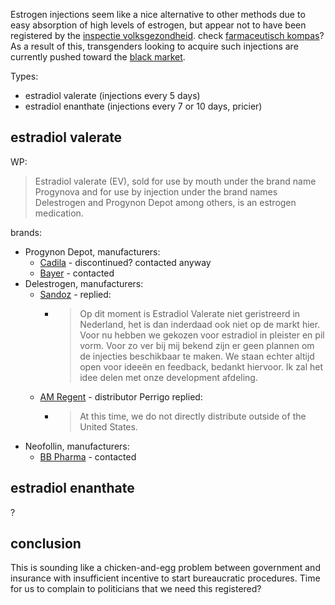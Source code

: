 Estrogen injections seem like a nice alternative to other methods due to easy absorption of high levels of estrogen, but appear not to have been registered by the [inspectie volksgezondheid](https://www.igj.nl/).
check [farmaceutisch kompas](https://www.farmacotherapeutischkompas.nl/)?
As a result of this, transgenders looking to acquire such injections are currently pushed toward the [black market](http://lena.kiev.ua/).

Types:
- estradiol valerate (injections every 5 days)
- estradiol enanthate (injections every 7 or 10 days, pricier)

## estradiol valerate

WP:
> Estradiol valerate (EV), sold for use by mouth under the brand name Progynova and for use by injection under the brand names Delestrogen and Progynon Depot among others, is an estrogen medication.

brands:
- Progynon Depot, manufacturers:
  - [Cadila](https://www.cadilapharma.com/contact/) - discontinued? contacted anyway
  - [Bayer](https://pharma.bayer.com/contact-us) - contacted
- Delestrogen, manufacturers:
  - [Sandoz](https://www.sandoz.nl/over-ons/contact-met-ons-opnemen/algemene-vragen-klachten) - replied:
    - > Op dit moment is Estradiol Valerate niet geristreerd in Nederland, het is dan inderdaad ook niet op de markt hier.
      > Voor nu hebben we gekozen voor estradiol in pleister en pil vorm. Voor zo ver bij mij bekend zijn er geen plannen om de injecties beschikbaar te maken.
      > We staan echter altijd open voor ideeën en feedback, bedankt hiervoor.
      > Ik zal het idee delen met onze development afdeling.
  - [AM Regent](https://americanregent.com/contact-us/) - distributor Perrigo replied:
    - > At this time, we do not directly distribute outside of the United States.
- Neofollin, manufacturers:
  - [BB Pharma](http://www.bbpharma.sk/contacts) - contacted

## estradiol enanthate

?

## conclusion

This is sounding like a chicken-and-egg problem between government and insurance with insufficient incentive to start bureaucratic procedures. Time for us to complain to politicians that we need this registered?
